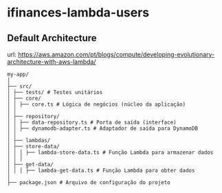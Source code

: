 # ifinances-lambda-users

## Default Architecture

url: https://aws.amazon.com/pt/blogs/compute/developing-evolutionary-architecture-with-aws-lambda/
```
my-app/
│
├── src/
│ ├── tests/ # Testes unitários
│ ├── core/
│ │ ├── core.ts # Lógica de negócios (núcleo da aplicação)
│ │
│ ├── repository/
│ │ ├── data-repository.ts # Porta de saída (interface)
│ │ ├── dynamodb-adapter.ts # Adaptador de saída para DynamoDB
│ │
│ ├── lambdas/
│ ├── store-data/
│ │ │ ├── lambda-store-data.ts # Função Lambda para armazenar dados
│ │ │
│ ├── get-data/
│ │ │ ├── lambda-get-data.ts # Função Lambda para obter dados
│
├── package.json # Arquivo de configuração do projeto
```